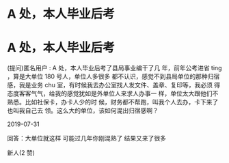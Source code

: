 # A 处，本人毕业后考

# A 处，本人毕业后考

(提问)匿名用户 : A 处，本人毕业后考了县局事业编干了几 年，前年公考进省 ting ，算是大单位 180 号人，单位人多很多 都不认识，感觉不到县局单位的那种归宿感，我是业务 chu 室，有时候我去办公室找人发文件、盖章、复印等，我必须 得态度客客气气，给我的感觉犹如是外单位人来求人办事一 样，单位太大跟他们不熟悉。比如社保卡，办卡人少的时 候，财务都不帮跑，叫我个人去办，卡下来了也叫我自己去 领。这么大的单位，该如何混出归宿感啊？

2019-07-31

回答：大单位就这样 可能过几年你刚混熟了 结果又来了很多

新人(2 赞)